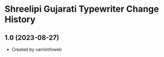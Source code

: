 Shreelipi Gujarati Typewriter Change History
====================

1.0 (2023-08-27)
----------------
* Created by varniinfoweb
